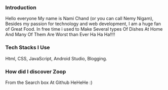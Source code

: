 ### Introduction ### 

Hello everyone  My name is Nami Chand (or you can call Nemy Nigam), Besides my passion for technology and web development, I am a huge fan of Great Food. In free time i used to  Make Several types Of Dishes At Home And Many Of Them Are Worst than Ever Ha Ha Ha!!!!


### Tech Stacks I Use ##### 

Html, CSS, JavaScript, Android Studio, Blogging.

### How did I discover Zoop ###

From the Search box At Github HeHeHe :)
